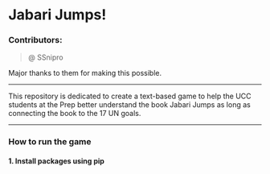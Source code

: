 # Jabari Jumps!

### Contributors:

> @ SSnipro 

Major thanks to them for making this possible.

--------------

This repository is dedicated to create a text-based game to help the UCC students at the Prep better understand the book Jabari Jumps as long as connecting the book to the 17 UN goals.

--------------

### How to run the game

#### 1. Install packages using pip
